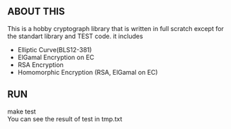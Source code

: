 ## ABOUT THIS
This is a hobby cryptograph library that is written in full scratch except for the standart library and TEST code.
it includes
- Elliptic Curve(BLS12-381)
- ElGamal Encryption on EC
- RSA Encryption
- Homomorphic Encryption (RSA, ElGamal on EC)

## RUN
make test\
You can see the result of test in tmp.txt
